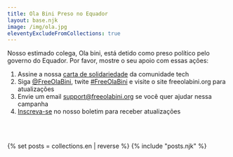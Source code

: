 ```yaml
---
title: Ola Bini Preso no Equador
layout: base.njk
image: /img/ola.jpg
eleventyExcludeFromCollections: true
---
```


Nosso estimado colega, Ola bini, está detido como preso político pelo governo do Equador. Por favor, mostre o seu apoio com essas ações:

1) Assine a nossa <a href="/pt/statement" id="text-links">carta de solidariedade</a> da comunidade tech
2) Siga <a href="https://twitter.com/FreeOlaBini" id="text-links">@FreeOlaBini</a>, twite <a href="https://twitter.com/intent/tweet?url=https://freeolabini.org&text=Defensor+dos+direitos+digitais+Ola+Bini+foi+detido+no+Equador.+Por+favor+siga+@FreeOlaBini+%23FreeOlaBini" id="text-links">#FreeOlaBini</a> e visite o site freeolabini.org para atualizações
3) Envie um email <a href="mailto:support@freeolabini.org" id="text-links">support&#64;freeolabini.org</a> se você quer ajudar nessa campanha
4) <a href="/pt/subscribe" id="text-links">Inscreva-se</a> no nosso boletim para receber atualizações

<br><br>

{% set posts = collections.en | reverse %}
{% include "posts.njk" %}
